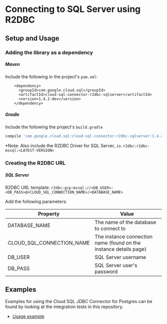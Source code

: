 # Connecting to SQL Server using R2DBC

## Setup and Usage

### Adding the library as a dependency

##### Maven
Include the following in the project's `pom.xml`: 
```maven-pom
    <dependency>
      <groupId>com.google.cloud.sql</groupId>
      <artifactId>cloud-sql-connector-r2dbc-sqlserver</artifactId>
      <version>1.4.2-dev</version>
    </dependency>
```
##### Gradle
Include the following the project's `build.gradle`
```gradle
compile 'com.google.cloud.sql:cloud-sql-connector-r2dbc-sqlserver:1.4.2-dev'
```
*Note: Also include the R2DBC Driver for SQL Server, `io.r2dbc:r2dbc-mssql:<LATEST-VERSION>`

### Creating the R2DBC URL

##### SQL Server
R2DBC URL template: `r2dbc:gcp:mssql://<DB_USER>:<DB_PASS>@<CLOUD_SQL_CONNECTION_NAME>/<DATABASE_NAME>`

Add the following parameters:

| Property         | Value         |
| ---------------- | ------------- |
| DATABASE_NAME   | The name of the database to connect to |
| CLOUD_SQL_CONNECTION_NAME | The instance connection name (found on the instance details page) |
| DB_USER         | SQL Server username |
| DB_PASS         | SQL Server user's password |

## Examples

Examples for using the Cloud SQL JDBC Connector for Postgres can be found by looking at the integration tests in this repository.
* [Usage example](../r2dbc/sqlserver/src/test/java/com/google/cloud/sql/core/R2dbcSqlServerIntegrationTests.java)
